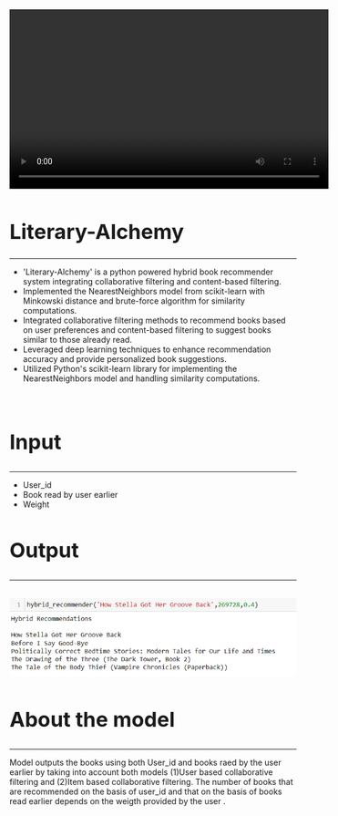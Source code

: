 <!DOCTYPE html>
<html lang="en">
<head>
  <meta charset="UTF-8">
  <meta name="viewport" content="width=device-width, initial-scale=1.0">
  
</head>
<body>
 <video width="560" height="315" controls>
    <source src="https://www.vecteezy.com/free-videos/reading-cartoon" type="video/mp4">
    Your browser does not support the video tag.
  </video>

  <h1 style="font-size: 36px;">Literary-Alchemy</h1>
  
  <hr><p>
    <ul>
    <li>'Literary-Alchemy' is a python powered hybrid book recommender system integrating collaborative filtering and content-based filtering.</li>  
    <li>Implemented the NearestNeighbors model from scikit-learn with Minkowski distance  and brute-force algorithm for similarity computations.</li>
    <li>Integrated collaborative filtering methods to recommend books based on user preferences and content-based filtering to suggest books similar to those already read.</li>
    <li>Leveraged deep learning techniques to enhance recommendation accuracy and provide personalized book suggestions.</li>
    <li>Utilized Python's scikit-learn library for implementing the NearestNeighbors model and handling similarity computations.</li>
  </ul>
</p>
  <br>
  <h2 style="font-size: 36px;">Input</h2><hr>
  <p>
     <ul>
       <li>User_id</li>
       <li>Book read by user earlier</li>
       <li>Weight </li></ul>
     </ul></p>
   
   <h2 style="font-size: 36px;">Output</h2><hr>
   <br>
  
  <img src="https://github.com/ayushshauryajha/Literary_Alchemy/blob/main/Requirements/hr1.png" alt="Dataset Photo">
 <br>
 </body>
 </html>
  <h2 style="font-size: 36px;">About the model</h2><hr>
   <p>
     Model outputs the books using both User_id and books raed by the user earlier by taking into account both models (1)User based collaborative filtering and (2)Item based collaborative filtering. The number of books that are recommended on the basis of user_id and that on the basis of books read earlier depends on the weigth provided by the user .
 </p>
